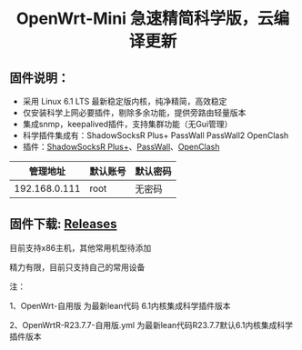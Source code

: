 <div align="center">
<h1>OpenWrt-Mini  急速精简科学版，云编译更新</h1>
</div>

## 固件说明：
 - 采用 Linux 6.1 LTS 最新稳定版内核，纯净精简，高效稳定
 - 仅安装科学上网必要插件，剔除多余功能，提供旁路由轻量版本
 - 集成snmp，keepalived插件，支持集群功能（无Gui管理）
 - 科学插件集成有：ShadowSocksR Plus+  PassWall  PassWall2  OpenClash
 - 插件：[ShadowSocksR Plus+](https://github.com/fw876/helloworld.git)、[PassWall](https://github.com/xiaorouji/openwrt-passwall.git)、[OpenClash](https://github.com/vernesong/OpenClash.git)

| 管理地址  | 默认账号 | 默认密码 |
| ---- | ---- | ---- |
| 192.168.0.111 | root | 无密码 |

## 固件下载:   [Releases](https://github.com/iii80/My-lede/releases) 

目前支持x86主机，其他常用机型待添加

精力有限，目前只支持自己的常用设备

注：

1、OpenWrt-自用版 为最新lean代码 6.1内核集成科学插件版本

2、OpenWrtR-R23.7.7-自用版.yml 为最新lean代码R23.7.7默认6.1内核集成科学插件版本
